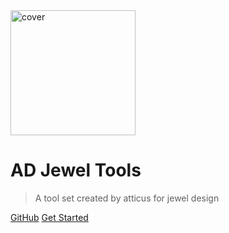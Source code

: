 <!-- _coverpage.md -->

<img src="media/logo/logo no_text.svg" alt="cover" width="200px" />

# **AD Jewel Tools**

> A tool set created by atticus for jewel design 

[GitHub](https://github.com/atticus-lv/ad_jewel_tools)
[Get Started](/Intro.md)






